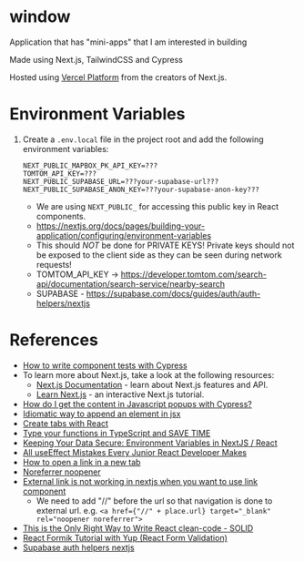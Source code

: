 # window

Application that has "mini-apps" that I am interested in building

Made using Next.js, TailwindCSS and Cypress

Hosted using [Vercel Platform](https://vercel.com/new?utm_medium=default-template&filter=next.js&utm_source=create-next-app&utm_campaign=create-next-app-readme)
from the creators of Next.js.

# Environment Variables

1. Create a `.env.local` file in the project root and add the following environment variables:
   ```text
   NEXT_PUBLIC_MAPBOX_PK_API_KEY=???
   TOMTOM_API_KEY=???
   NEXT_PUBLIC_SUPABASE_URL=???your-supabase-url???
   NEXT_PUBLIC_SUPABASE_ANON_KEY=???your-supabase-anon-key???
   ```
    - We are using `NEXT_PUBLIC_` for accessing this public key in React components.
    - https://nextjs.org/docs/pages/building-your-application/configuring/environment-variables
    - This should *NOT* be done for PRIVATE KEYS! Private keys should not be exposed to the client side as they can
      be seen during network requests!
    - TOMTOM_API_KEY -> https://developer.tomtom.com/search-api/documentation/search-service/nearby-search
    - SUPABASE - https://supabase.com/docs/guides/auth/auth-helpers/nextjs

# References

- [How to write component tests with Cypress](https://www.youtube.com/watch?v=vJ0rDP4CG-w)
- To learn more about Next.js, take a look at the following resources:
    - [Next.js Documentation](https://nextjs.org/docs) - learn about Next.js features and API.
    - [Learn Next.js](https://nextjs.org/learn) - an interactive Next.js tutorial.
- [How do I get the content in Javascript popups with Cypress?](https://stackoverflow.com/a/66630041)
- [Idiomatic way to append an element in jsx](https://stackoverflow.com/questions/42790969/idiomatic-way-to-append-an-element-in-jsx)
- [Create tabs with React](https://www.youtube.com/watch?v=WkREeDy2WQ4)
- [Type your functions in TypeScript and SAVE TIME](https://www.youtube.com/watch?v=Gcr4t6cH-lU)
- [Keeping Your Data Secure: Environment Variables in NextJS / React](https://www.youtube.com/watch?v=v3O3kxI_9ZM)
- [All useEffect Mistakes Every Junior React Developer Makes](https://www.youtube.com/watch?v=QQYeipc_cik)
- [How to open a link in a new tab](https://stackoverflow.com/questions/65632698/how-to-open-a-link-in-a-new-tab-in-nextjs)
- [Noreferrer noopener](https://www.reliablesoft.net/noreferrer-noopener/)
- [External link is not working in nextjs when you want to use link component](https://stackoverflow.com/questions/61059111/external-link-is-not-working-in-next-js-when-you-want-to-use-link-component)
    - We need to add "//" before the url so that navigation is done to external url. e.g. `<a href={"//" + place.url} target="_blank" rel="noopener noreferrer">`
- [This is the Only Right Way to Write React clean-code - SOLID](https://www.youtube.com/watch?v=MSq_DCRxOxw)
- [React Formik Tutorial with Yup (React Form Validation)](https://www.youtube.com/watch?v=7Ophfq0lEAY)
- [Supabase auth helpers nextjs](https://supabase.com/docs/guides/auth/auth-helpers/nextjs)